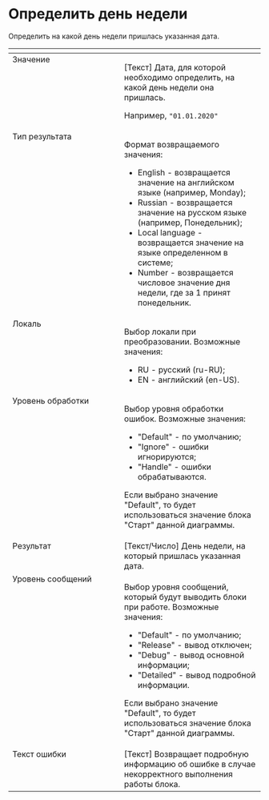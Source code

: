 # Определить день недели

Определить на какой день недели пришлась указанная дата.

<table data-header-hidden><thead><tr><th width="275.550048828125" valign="top"></th><th width="322.449951171875" valign="top"></th></tr></thead><tbody><tr><td valign="top">Значение</td><td valign="top"><p>[Текст] Дата, для которой необходимо определить, на какой день недели она пришлась.  </p><p></p><p>Например, <code>"01.01.2020"</code></p></td></tr><tr><td valign="top">Тип результата</td><td valign="top"><p>Формат возвращаемого значения: </p><ul><li>English - возвращается значение на английском языке (например, Monday); </li><li>Russian - возвращается значение на русском языке (например, Понедельник);</li><li>Local language - возвращается значение на языке определенном в системе; </li><li>Number - возвращается числовое значение дня недели, где за 1 принят понедельник.</li></ul></td></tr><tr><td valign="top">Локаль</td><td valign="top"><p>Выбор локали при преобразовании. Возможные значения: </p><ul><li>RU - русский (ru-RU); </li><li>EN - английский (en-US).</li></ul></td></tr><tr><td valign="top">Уровень обработки</td><td valign="top"><p>Выбор уровня обработки ошибок. Возможные значения: </p><ul><li>"Default" - по умолчанию; </li><li>"Ignore" - ошибки игнорируются; </li><li>"Handle" - ошибки обрабатываются. </li></ul><p>Если выбрано значение "Default", то будет использоваться значение блока "Старт" данной диаграммы.</p></td></tr><tr><td valign="top">Результат</td><td valign="top">[Текст/Число] День недели, на который пришлась указанная дата.</td></tr><tr><td valign="top">Уровень сообщений</td><td valign="top"><p>Выбор уровня сообщений, который будут выводить блоки при работе. Возможные значения: </p><ul><li>"Default" - по умолчанию; </li><li>"Release" - вывод отключен; </li><li>"Debug" - вывод основной информации; </li><li>"Detailed" - вывод подробной информации. </li></ul><p>Если выбрано значение "Default", то будет использоваться значение блока "Старт" данной диаграммы.</p></td></tr><tr><td valign="top">Текст ошибки</td><td valign="top">[Текст] Возвращает подробную информацию об ошибке в случае некорректного выполнения работы блока.</td></tr></tbody></table>
